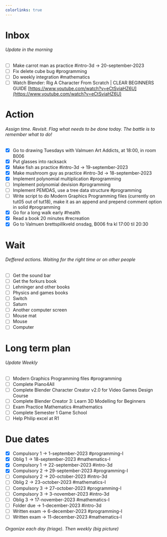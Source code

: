 ```yaml
---
colorlinks: true
---
```


# Inbox
###### Update in the morning

* [ ] Make carrot man as practice #intro-3d -> 20-september-2023
* [ ] Fix delete cube bug #programming
* [ ] Do weekly integration #mathematics
* [ ] Watch Blender: Rig A Character From Scratch | CLEAR BEGINNERS GUIDE
 [https://www.youtube.com/watch?v=eCtSviaHZ6U](https://www.youtube.com/watch?v=eCtSviaHZ6U)

# Action
###### Assign time. Revisit. Flag what needs to be done today. The battle is to remember what to do!

* [x] Go to drawing Tuesdays with Valmuen Art Addicts, at 18:00, in room B006
* [x] Put glasses into racksack
* [x] Make fish as practice #intro-3d -> 19-september-2023
* [x] Make mushroom guy as practice #intro-3d -> 18-september-2023
* [x] Implement polynomial multiplication #programming
* [ ] Implement polynomial devision #programming
* [ ] Implement PEMDAS, use a tree data structure #programming
* [ ] Write script to do Modern Graphics Programming files (currently on tut05 out of tut18), make it as an append and prepend comment option in solid #programming
* [x] Go for a long walk early #health
* [x] Read a book 20 minutes #recreation
* [x] Go to Valmuen brettspillkveld onsdag, B006 fra kl 17:00 til 20:30

# Wait
###### Deffered actions. Waiting for the right time or on other people

* [ ] Get the sound bar
* [ ] Get the forkurs book
* [ ] Lehninger and other books
* [ ] Physics and games books
* [ ] Switch
* [ ] Saturn
* [ ] Another computer screen
* [ ] Mouse mat
* [ ] Mouse
* [ ] Computer

# Long term plan
###### Update Weekly

* [ ] Modern Graphics Programming files #programming
* [ ] Complete Piano4All
* [ ] Complete Blender Character Creator v2.0 for Video Games Design Course
* [ ] Complete Blender Creator 3: Learn 3D Modelling for Beginners
* [ ] Exam Practice Mathematics #mathematics
* [ ] Complete Semester 1 Game School
* [ ] Help Philip excel at R1

# Due dates

* [x] Compulsory 1 -> 1-september-2023  #programming-I 
* [x] Oblig 1      -> 18-september-2023 #mathematics-I
* [x] Compulsory 1 -> 22-september-2023 #intro-3d
* [x] Compulsory 2 -> 29-september-2023 #programming-I
* [ ] Compulsory 2 -> 20-october-2023   #intro-3d
* [ ] Oblig 2      -> 23-october-2023   #mathematics-I
* [ ] Compulsory 3 -> 27-october-2023   #programming-I
* [ ] Compulsory 3 -> 3-november-2023   #intro-3d
* [ ] Oblig 3      -> 17-november-2023  #mathematics-I
* [ ] Folder due   -> 1-december-2023   #intro-3d
* [ ] Written exam -> 6-december-2023   #programming-I
* [ ] Written exam -> 11-december-2023  #mathematics-I

###### Organize each day (triage). Then weekly (big picture)

